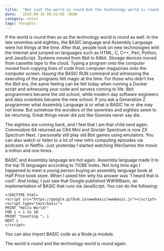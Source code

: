 ```yaml
---
title:  "Not just the world is round but the technology world is round as well"
date:   2018-09-16 09:31:00 -0500
category: notes 
tags: thoughts
---
```


If the world is round then so as the technology world is round as well. In the late seventies and eighties, the BASIC language and Assembly Language were hot things at the time. After that, people took on new technologies with the Internet and jumped on languages such as HTML, C, C++, Perl, Python, and JavaScript. Systems moved from 8bit to 64bit. Storage devices moved from cassette tape to the cloud. Typing a program onto the computer moved from copying lines of code from computer magazines onto the computer screen. Issuing the BASIC RUN command and witnessing the executing of the programs felt magic at the time. For those who didn’t live the 8bit era, the same feeling can be felt today when running a Docker script and witnessing your code and servers coming to life. 8bit programmers became the old school, while modern day software engineers and data scientists became the new school. If you ask a Generation Z programmer what Assembly Language is or what is BASIC he or she may not know. But somehow the wonders of the seventies and eighties seem to be returning. Great things never die just like Goonies never say die.

The eighties are coming back, and I feel that I am that child nerd again. Commodore 64 returned as C64 Mini and Sinclair Spectrum is now ZX Spectrum Next. I personally still play old 8bit games using emulators. You can also watch or listen to a lot of new retro computing episodes via podcasts or Netflix. Just yesterday I started watching WarGames the movie a million and one times.

BASIC and Assembly language are hot again. Assembly language made it to the top 15 languages according to TIOBE Index. Not long time ago I happened to meet a young person buying an assembly language book at Half Price book store. When I asked him why his answer was “I heard that is cool”. And today, I just saw that Google published WWWBasic, an implementation of BASIC that runs via JavaScript. You can do the following:

    <!DOCTYPE html>
    <script src="https://google.github.io/wwwbasic/wwwbasic.js"></script>
    <script type="text/basic">
    PRINT "Hello World!"
    FOR i = 1 to 10
    PRINT "Counting "; i
    NEXT i
    </script>

You can also import BASIC code as a Node.js module.

The world is round and the technology world is round again.